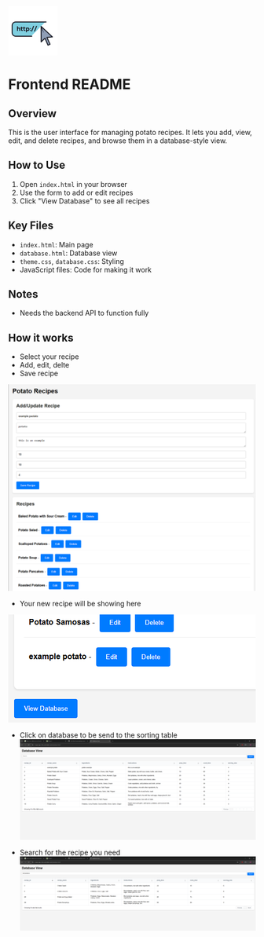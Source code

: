 ![alt text](image-4.png)
# Frontend README

## Overview

This is the user interface for managing potato recipes. It lets you add, view, edit, and delete recipes, and browse them in a database-style view.

## How to Use

1.  Open `index.html` in your browser
2.  Use the form to add or edit recipes
3.  Click "View Database" to see all recipes

## Key Files

* `index.html`: Main page
* `database.html`: Database view
* `theme.css`, `database.css`: Styling
* JavaScript files: Code for making it work

## Notes

* Needs the backend API to function fully

## How it works

* Select your recipe
* Add, edit, delte
* Save recipe

![alt text](<Screenshot 2025-03-17 225529-1.png>)

* Your new recipe will be showing here

![alt text](<Screenshot 2025-03-17 225544.png>)

* Click on database to be send to the sorting table
![alt text](<Screenshot 2025-03-17 225620-2.png>)

* Search for the recipe you need
![alt text](<Screenshot 2025-03-17 225827.png>)
